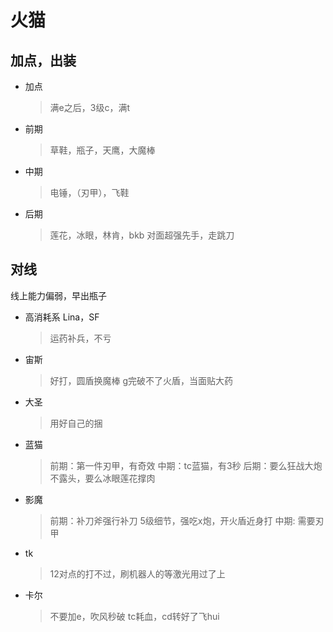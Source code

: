 # 火猫
## 加点，出装
- 加点
	> 满e之后，3级c，满t
- 前期
	>草鞋，瓶子，天鹰，大魔棒
- 中期
	> 电锤，（刃甲），飞鞋
- 后期
	> 莲花，冰眼，林肯，bkb
		对面超强先手，走跳刀
## 对线
线上能力偏弱，早出瓶子

- 高消耗系 Lina，SF
	>  运药补兵，不亏
- 宙斯
	> 好打，圆盾换魔棒
		g完破不了火盾，当面贴大药
- 大圣
	> 用好自己的捆
- 蓝猫
	> 前期：第一件刃甲，有奇效
	中期：tc蓝猫，有3秒
	后期：要么狂战大炮不露头，要么冰眼莲花撑肉
- 影魔
	> 前期：补刀斧强行补刀
	5级细节，强吃x炮，开火盾近身打
	中期: 需要刃甲
- tk
	> 12对点的打不过，刷机器人的等激光用过了上
- 卡尔
	> 不要加e，吹风秒破
	tc耗血，cd转好了飞hui
<!--stackedit_data:
eyJoaXN0b3J5IjpbMjAwMTc1MDgyOCwxNjI5MDgyODM0LC05OT
k2MDM4NTMsLTE2MzI4MDAzOTIsMTE1MzA3MTMzMV19
-->